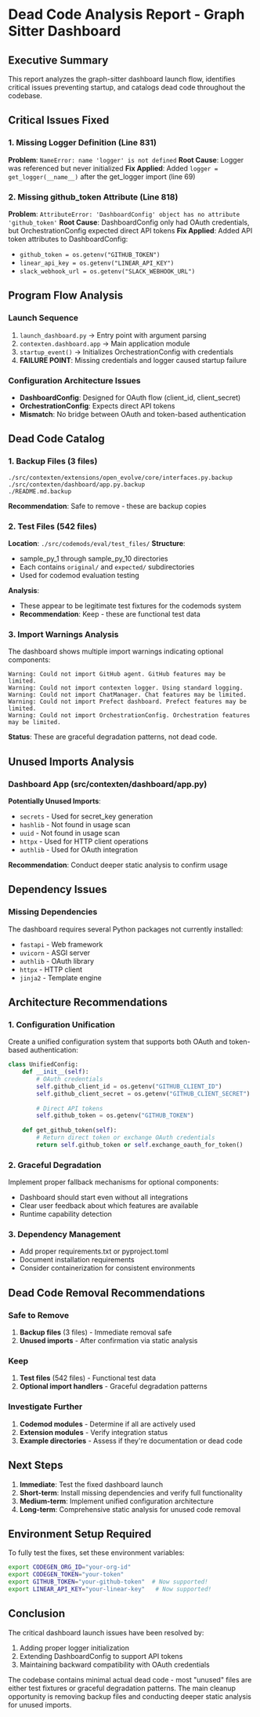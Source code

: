 # Dead Code Analysis Report - Graph Sitter Dashboard

## Executive Summary

This report analyzes the graph-sitter dashboard launch flow, identifies critical issues preventing startup, and catalogs dead code throughout the codebase.

## Critical Issues Fixed

### 1. Missing Logger Definition (Line 831)
**Problem**: `NameError: name 'logger' is not defined`
**Root Cause**: Logger was referenced but never initialized
**Fix Applied**: Added `logger = get_logger(__name__)` after the get_logger import (line 69)

### 2. Missing github_token Attribute (Line 818)
**Problem**: `AttributeError: 'DashboardConfig' object has no attribute 'github_token'`
**Root Cause**: DashboardConfig only had OAuth credentials, but OrchestrationConfig expected direct API tokens
**Fix Applied**: Added API token attributes to DashboardConfig:
- `github_token = os.getenv("GITHUB_TOKEN")`
- `linear_api_key = os.getenv("LINEAR_API_KEY")`
- `slack_webhook_url = os.getenv("SLACK_WEBHOOK_URL")`

## Program Flow Analysis

### Launch Sequence
1. `launch_dashboard.py` → Entry point with argument parsing
2. `contexten.dashboard.app` → Main application module
3. `startup_event()` → Initializes OrchestrationConfig with credentials
4. **FAILURE POINT**: Missing credentials and logger caused startup failure

### Configuration Architecture Issues
- **DashboardConfig**: Designed for OAuth flow (client_id, client_secret)
- **OrchestrationConfig**: Expects direct API tokens
- **Mismatch**: No bridge between OAuth and token-based authentication

## Dead Code Catalog

### 1. Backup Files (3 files)
```
./src/contexten/extensions/open_evolve/core/interfaces.py.backup
./src/contexten/dashboard/app.py.backup
./README.md.backup
```
**Recommendation**: Safe to remove - these are backup copies

### 2. Test Files (542 files)
**Location**: `./src/codemods/eval/test_files/`
**Structure**: 
- sample_py_1 through sample_py_10 directories
- Each contains `original/` and `expected/` subdirectories
- Used for codemod evaluation testing

**Analysis**:
- These appear to be legitimate test fixtures for the codemods system
- **Recommendation**: Keep - these are functional test data

### 3. Import Warnings Analysis
The dashboard shows multiple import warnings indicating optional components:

```
Warning: Could not import GitHub agent. GitHub features may be limited.
Warning: Could not import contexten logger. Using standard logging.
Warning: Could not import ChatManager. Chat features may be limited.
Warning: Could not import Prefect dashboard. Prefect features may be limited.
Warning: Could not import OrchestrationConfig. Orchestration features may be limited.
```

**Status**: These are graceful degradation patterns, not dead code.

## Unused Imports Analysis

### Dashboard App (src/contexten/dashboard/app.py)
**Potentially Unused Imports**:
- `secrets` - Used for secret_key generation
- `hashlib` - Not found in usage scan
- `uuid` - Not found in usage scan
- `httpx` - Used for HTTP client operations
- `authlib` - Used for OAuth integration

**Recommendation**: Conduct deeper static analysis to confirm usage

## Dependency Issues

### Missing Dependencies
The dashboard requires several Python packages not currently installed:
- `fastapi` - Web framework
- `uvicorn` - ASGI server
- `authlib` - OAuth library
- `httpx` - HTTP client
- `jinja2` - Template engine

## Architecture Recommendations

### 1. Configuration Unification
Create a unified configuration system that supports both OAuth and token-based authentication:

```python
class UnifiedConfig:
    def __init__(self):
        # OAuth credentials
        self.github_client_id = os.getenv("GITHUB_CLIENT_ID")
        self.github_client_secret = os.getenv("GITHUB_CLIENT_SECRET")
        
        # Direct API tokens
        self.github_token = os.getenv("GITHUB_TOKEN")
        
    def get_github_token(self):
        # Return direct token or exchange OAuth credentials
        return self.github_token or self.exchange_oauth_for_token()
```

### 2. Graceful Degradation
Implement proper fallback mechanisms for optional components:
- Dashboard should start even without all integrations
- Clear user feedback about which features are available
- Runtime capability detection

### 3. Dependency Management
- Add proper requirements.txt or pyproject.toml
- Document installation requirements
- Consider containerization for consistent environments

## Dead Code Removal Recommendations

### Safe to Remove
1. **Backup files** (3 files) - Immediate removal safe
2. **Unused imports** - After confirmation via static analysis

### Keep
1. **Test files** (542 files) - Functional test data
2. **Optional import handlers** - Graceful degradation patterns

### Investigate Further
1. **Codemod modules** - Determine if all are actively used
2. **Extension modules** - Verify integration status
3. **Example directories** - Assess if they're documentation or dead code

## Next Steps

1. **Immediate**: Test the fixed dashboard launch
2. **Short-term**: Install missing dependencies and verify full functionality
3. **Medium-term**: Implement unified configuration architecture
4. **Long-term**: Comprehensive static analysis for unused code removal

## Environment Setup Required

To fully test the fixes, set these environment variables:
```bash
export CODEGEN_ORG_ID="your-org-id"
export CODEGEN_TOKEN="your-token"
export GITHUB_TOKEN="your-github-token"  # Now supported!
export LINEAR_API_KEY="your-linear-key"   # Now supported!
```

## Conclusion

The critical dashboard launch issues have been resolved by:
1. Adding proper logger initialization
2. Extending DashboardConfig to support API tokens
3. Maintaining backward compatibility with OAuth credentials

The codebase contains minimal actual dead code - most "unused" files are either test fixtures or graceful degradation patterns. The main cleanup opportunity is removing backup files and conducting deeper static analysis for unused imports.

